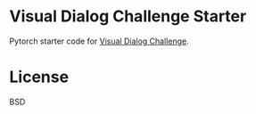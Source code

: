 Visual Dialog Challenge Starter
===============================

Pytorch starter code for [Visual Dialog Challenge][1].


License
=======

BSD


[1]: https://visualdialog.org/challenge/2018
